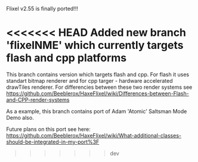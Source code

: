 Flixel v2.55 is finally ported!!!

<<<<<<< HEAD
Added new branch 'flixelNME' which currently targets flash and cpp platforms
=======
This branch contains version which targets flash and cpp.
For flash it uses standart bitmap renderer and for cpp targer - hardware accelerated drawTiles renderer.
For differencies between these two render systems see https://github.com/Beeblerox/HaxeFlixel/wiki/Differences-between-Flash-and-CPP-render-systems

As a example, this branch contains port of Adam 'Atomic' Saltsman Mode Demo also.

Future plans on this port see here: https://github.com/Beeblerox/HaxeFlixel/wiki/What-additional-classes-should-be-integrated-in-my-port%3F
>>>>>>> dev
